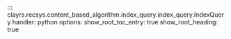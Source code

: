 

::: clayrs.recsys.content_based_algorithm.index_query.index_query.IndexQuery
    handler: python
    options:
        show_root_toc_entry: true
        show_root_heading: true